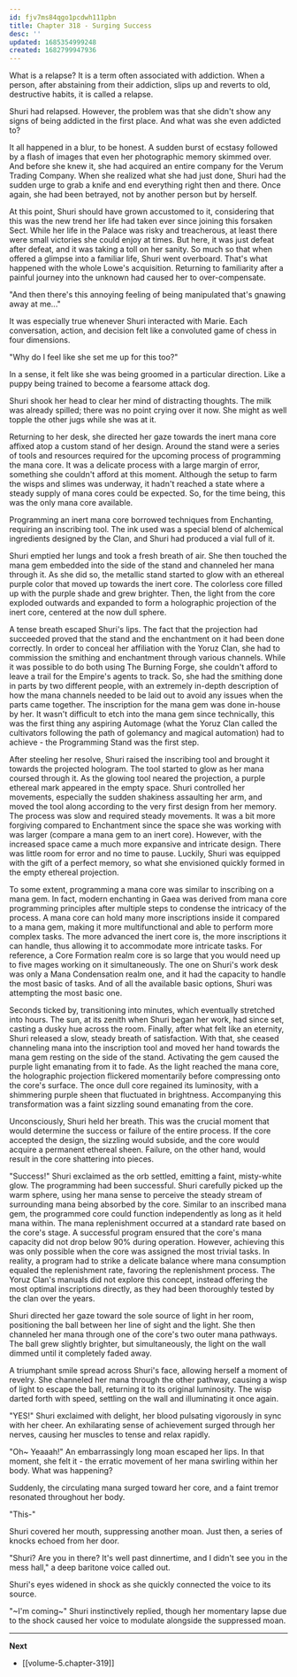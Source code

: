 ```yaml
---
id: fjv7ms84qgo1pcdwh111pbn
title: Chapter 318 - Surging Success
desc: ''
updated: 1685354999248
created: 1682799947936
---
```


What is a relapse? It is a term often associated with addiction. When a person, after abstaining from their addiction, slips up and reverts to old, destructive habits, it is called a relapse.

Shuri had relapsed. However, the problem was that she didn't show any signs of being addicted in the first place. And what was she even addicted to?

It all happened in a blur, to be honest. A sudden burst of ecstasy followed by a flash of images that even her photographic memory skimmed over. And before she knew it, she had acquired an entire company for the Verum Trading Company. When she realized what she had just done, Shuri had the sudden urge to grab a knife and end everything right then and there. Once again, she had been betrayed, not by another person but by herself.

At this point, Shuri should have grown accustomed to it, considering that this was the new trend her life had taken ever since joining this forsaken Sect. While her life in the Palace was risky and treacherous, at least there were small victories she could enjoy at times. But here, it was just defeat after defeat, and it was taking a toll on her sanity. So much so that when offered a glimpse into a familiar life, Shuri went overboard. That's what happened with the whole Lowe's acquisition. Returning to familiarity after a painful journey into the unknown had caused her to over-compensate.

"And then there's this annoying feeling of being manipulated that's gnawing away at me..."

It was especially true whenever Shuri interacted with Marie. Each conversation, action, and decision felt like a convoluted game of chess in four dimensions.

"Why do I feel like she set me up for this too?"

In a sense, it felt like she was being groomed in a particular direction. Like a puppy being trained to become a fearsome attack dog.

Shuri shook her head to clear her mind of distracting thoughts. The milk was already spilled; there was no point crying over it now. She might as well topple the other jugs while she was at it.

Returning to her desk, she directed her gaze towards the inert mana core affixed atop a custom stand of her design. Around the stand were a series of tools and resources required for the upcoming process of programming the mana core. It was a delicate process with a large margin of error, something she couldn't afford at this moment. Although the setup to farm the wisps and slimes was underway, it hadn't reached a state where a steady supply of mana cores could be expected. So, for the time being, this was the only mana core available.

Programming an inert mana core borrowed techniques from Enchanting, requiring an inscribing tool. The ink used was a special blend of alchemical ingredients designed by the Clan, and Shuri had produced a vial full of it.

Shuri emptied her lungs and took a fresh breath of air. She then touched the mana gem embedded into the side of the stand and channeled her mana through it. As she did so, the metallic stand started to glow with an ethereal purple color that moved up towards the inert core. The colorless core filled up with the purple shade and grew brighter. Then, the light from the core exploded outwards and expanded to form a holographic projection of the inert core, centered at the now dull sphere.

A tense breath escaped Shuri's lips. The fact that the projection had succeeded proved that the stand and the enchantment on it had been done correctly. In order to conceal her affiliation with the Yoruz Clan, she had to commission the smithing and enchantment through various channels. While it was possible to do both using The Burning Forge, she couldn't afford to leave a trail for the Empire's agents to track. So, she had the smithing done in parts by two different people, with an extremely in-depth description of how the mana channels needed to be laid out to avoid any issues when the parts came together. The inscription for the mana gem was done in-house by her. It wasn't difficult to etch into the mana gem since technically, this was the first thing any aspiring Automage (what the Yoruz Clan called the cultivators following the path of golemancy and magical automation) had to achieve - the Programming Stand was the first step.

After steeling her resolve, Shuri raised the inscribing tool and brought it towards the projected hologram. The tool started to glow as her mana coursed through it. As the glowing tool neared the projection, a purple ethereal mark appeared in the empty space. Shuri controlled her movements, especially the sudden shakiness assaulting her arm, and moved the tool along according to the very first design from her memory. The process was slow and required steady movements. It was a bit more forgiving compared to Enchantment since the space she was working with was larger (compare a mana gem to an inert core). However, with the increased space came a much more expansive and intricate design. There was little room for error and no time to pause. Luckily, Shuri was equipped with the gift of a perfect memory, so what she envisioned quickly formed in the empty ethereal projection.

To some extent, programming a mana core was similar to inscribing on a mana gem. In fact, modern enchanting in Gaea was derived from mana core programming principles after multiple steps to condense the intricacy of the process. A mana core can hold many more inscriptions inside it compared to a mana gem, making it more multifunctional and able to perform more complex tasks. The more advanced the inert core is, the more inscriptions it can handle, thus allowing it to accommodate more intricate tasks. For reference, a Core Formation realm core is so large that you would need up to five mages working on it simultaneously. The one on Shuri's work desk was only a Mana Condensation realm one, and it had the capacity to handle the most basic of tasks. And of all the available basic options, Shuri was attempting the most basic one.

Seconds ticked by, transitioning into minutes, which eventually stretched into hours. The sun, at its zenith when Shuri began her work, had since set, casting a dusky hue across the room. Finally, after what felt like an eternity, Shuri released a slow, steady breath of satisfaction. With that, she ceased channeling mana into the inscription tool and moved her hand towards the mana gem resting on the side of the stand. Activating the gem caused the purple light emanating from it to fade. As the light reached the mana core, the holographic projection flickered momentarily before compressing onto the core's surface. The once dull core regained its luminosity, with a shimmering purple sheen that fluctuated in brightness. Accompanying this transformation was a faint sizzling sound emanating from the core.

Unconsciously, Shuri held her breath. This was the crucial moment that would determine the success or failure of the entire process. If the core accepted the design, the sizzling would subside, and the core would acquire a permanent ethereal sheen. Failure, on the other hand, would result in the core shattering into pieces.

"Success!" Shuri exclaimed as the orb settled, emitting a faint, misty-white glow. The programming had been successful. Shuri carefully picked up the warm sphere, using her mana sense to perceive the steady stream of surrounding mana being absorbed by the core. Similar to an inscribed mana gem, the programmed core could function independently as long as it held mana within. The mana replenishment occurred at a standard rate based on the core's stage. A successful program ensured that the core's mana capacity did not drop below 90% during operation. However, achieving this was only possible when the core was assigned the most trivial tasks. In reality, a program had to strike a delicate balance where mana consumption equaled the replenishment rate, favoring the replenishment process. The Yoruz Clan's manuals did not explore this concept, instead offering the most optimal inscriptions directly, as they had been thoroughly tested by the clan over the years.

Shuri directed her gaze toward the sole source of light in her room, positioning the ball between her line of sight and the light. She then channeled her mana through one of the core's two outer mana pathways. The ball grew slightly brighter, but simultaneously, the light on the wall dimmed until it completely faded away.

A triumphant smile spread across Shuri's face, allowing herself a moment of revelry. She channeled her mana through the other pathway, causing a wisp of light to escape the ball, returning it to its original luminosity. The wisp darted forth with speed, settling on the wall and illuminating it once again.

"YES!" Shuri exclaimed with delight, her blood pulsating vigorously in sync with her cheer. An exhilarating sense of achievement surged through her nerves, causing her muscles to tense and relax rapidly.

"Oh~ Yeaaah!" An embarrassingly long moan escaped her lips. In that moment, she felt it - the erratic movement of her mana swirling within her body. What was happening?

Suddenly, the circulating mana surged toward her core, and a faint tremor resonated throughout her body.

"This-"

Shuri covered her mouth, suppressing another moan. Just then, a series of knocks echoed from her door.

"Shuri? Are you in there? It's well past dinnertime, and I didn't see you in the mess hall," a deep baritone voice called out.

Shuri's eyes widened in shock as she quickly connected the voice to its source.

"~I'm coming~" Shuri instinctively replied, though her momentary lapse due to the shock caused her voice to modulate alongside the suppressed moan.

____

**Next**
* [[volume-5.chapter-319]]